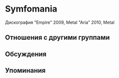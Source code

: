 # Symfomania

Дискография
"Empire" 2009, Metal
"Aria" 2010, Metal

## Отношения с другими группами


## Обсуждения


## Упоминания

